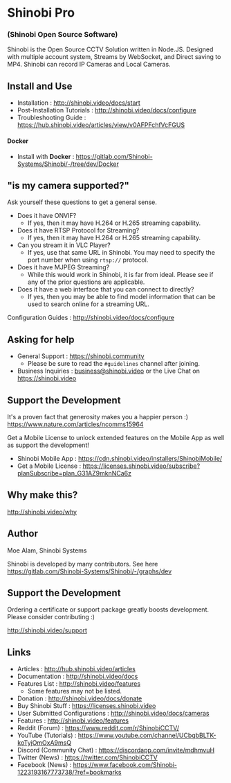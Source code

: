 # Shinobi Pro
### (Shinobi Open Source Software)

Shinobi is the Open Source CCTV Solution written in Node.JS. Designed with multiple account system, Streams by WebSocket, and Direct saving to MP4. Shinobi can record IP Cameras and Local Cameras.

## Install and Use

- Installation : http://shinobi.video/docs/start
- Post-Installation Tutorials : http://shinobi.video/docs/configure
- Troubleshooting Guide : https://hub.shinobi.video/articles/view/v0AFPFchfVcFGUS

#### Docker
- Install with **Docker** : https://gitlab.com/Shinobi-Systems/Shinobi/-/tree/dev/Docker

## "is my camera supported?"

Ask yourself these questions to get a general sense.

- Does it have ONVIF?
    - If yes, then it may have H.264 or H.265 streaming capability.
- Does it have RTSP Protocol for Streaming?
    - If yes, then it may have H.264 or H.265 streaming capability.
- Can you stream it in VLC Player?
    - If yes, use that same URL in Shinobi. You may need to specify the port number when using `rtsp://` protocol.
- Does it have MJPEG Streaming?
    - While this would work in Shinobi, it is far from ideal. Please see if any of the prior questions are applicable.
- Does it have a web interface that you can connect to directly?
    - If yes, then you may be able to find model information that can be used to search online for a streaming URL.

Configuration Guides : http://shinobi.video/docs/configure

## Asking for help

- General Support : https://shinobi.community
    - Please be sure to read the `#guidelines` channel after joining.
- Business Inquiries : business@shinobi.video or the Live Chat on https://shinobi.video

## Support the Development

It's a proven fact that generosity makes you a happier person :) https://www.nature.com/articles/ncomms15964

Get a Mobile License to unlock extended features on the Mobile App as well as support the development!
- Shinobi Mobile App : https://cdn.shinobi.video/installers/ShinobiMobile/
- Get a Mobile License : https://licenses.shinobi.video/subscribe?planSubscribe=plan_G31AZ9mknNCa6z

## Why make this?

http://shinobi.video/why

## Author

Moe Alam, Shinobi Systems

Shinobi is developed by many contributors. See here 
https://gitlab.com/Shinobi-Systems/Shinobi/-/graphs/dev

## Support the Development

Ordering a certificate or support package greatly boosts development. Please consider contributing :)

http://shinobi.video/support

## Links

- Articles : http://hub.shinobi.video/articles
- Documentation : http://shinobi.video/docs
- Features List : http://shinobi.video/features
    - Some features may not be listed.
- Donation : http://shinobi.video/docs/donate
- Buy Shinobi Stuff : https://licenses.shinobi.video
- User Submitted Configurations : http://shinobi.video/docs/cameras
- Features : http://shinobi.video/features
- Reddit (Forum) : https://www.reddit.com/r/ShinobiCCTV/
- YouTube (Tutorials) : https://www.youtube.com/channel/UCbgbBLTK-koTyjOmOxA9msQ
- Discord (Community Chat) : https://discordapp.com/invite/mdhmvuH
- Twitter (News) : https://twitter.com/ShinobiCCTV
- Facebook (News) : https://www.facebook.com/Shinobi-1223193167773738/?ref=bookmarks
